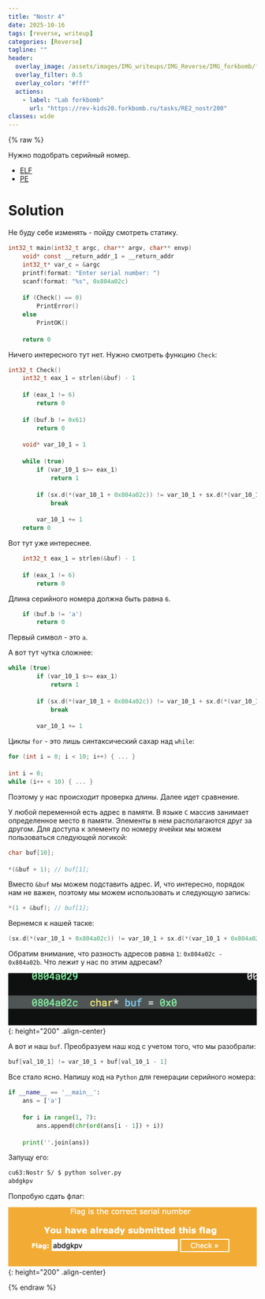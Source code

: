 ```yaml
---
title: "Nostr 4"
date: 2025-10-16
tags: [reverse, writeup]  
categories: [Reverse]
tagline: ""
header:
  overlay_image: /assets/images/IMG_writeups/IMG_Reverse/IMG_forkbomb/forkbomb_logo.jpg
  overlay_filter: 0.5 
  overlay_color: "#fff"
  actions:
    - label: "Lab forkbomb"
      url: "https://rev-kids20.forkbomb.ru/tasks/RE2_nostr200"
classes: wide
---
```


{% raw %}

Нужно подобрать серийный номер.

- [ELF](https://rev-kids20.forkbomb.ru/files/rev/re2/s5.out)
- [PE](https://rev-kids20.forkbomb.ru/files/rev/re2/s5.exe)

# Solution

Не буду себе изменять - пойду смотреть статику.

```c
int32_t main(int32_t argc, char** argv, char** envp)
    void* const __return_addr_1 = __return_addr
    int32_t* var_c = &argc
    printf(format: "Enter serial number: ")
    scanf(format: "%s", 0x804a02c)
    
    if (Check() == 0)
        PrintError()
    else
        PrintOK()
    
    return 0
```

Ничего интересного тут нет. Нужно смотреть функцию `Check`:

```c
int32_t Check()
    int32_t eax_1 = strlen(&buf) - 1
    
    if (eax_1 != 6)
        return 0
    
    if (buf.b != 0x61)
        return 0
    
    void* var_10_1 = 1
    
    while (true)
        if (var_10_1 s>= eax_1)
            return 1
        
        if (sx.d(*(var_10_1 + 0x804a02c)) != var_10_1 + sx.d(*(var_10_1 + 0x804a02b)))
            break
        
        var_10_1 += 1
    return 0
```

Вот тут уже интереснее.

```c
    int32_t eax_1 = strlen(&buf) - 1
    
    if (eax_1 != 6)
        return 0
```

Длина серийного номера должна быть равнa `6`.

```c
    if (buf.b != 'a')
        return 0
```

Первый символ - это `a`.

А вот тут чутка сложнее:

```c
while (true)
        if (var_10_1 s>= eax_1)
            return 1
        
        if (sx.d(*(var_10_1 + 0x804a02c)) != var_10_1 + sx.d(*(var_10_1 + 0x804a02b)))
            break
        
        var_10_1 += 1
```

Циклы `for` - это лишь синтаксический сахар над `while`:

```c
for (int i = 0; i < 10; i++) { ... }

int i = 0;
while (i++ < 10) { ... }
```

Поэтому у нас происходит проверка длины. Далее идет сравнение.

У любой переменной есть адрес в памяти. В языке `C` массив занимает определенное место в памяти. Элементы в нем располагаются друг за другом. Для доступа к элементу по номеру ячейки мы можем пользоваться следующей логикой:

```c
char buf[10];

*(&buf + 1); // buf[1];
```

Вместо `&buf` мы можем подставить адрес. И, что интересно, порядок нам не важен, поэтому мы можем использовать и следующую запись:

```c
*(1 + &buf); // buf[1];
```

Вернемся к нашей таске:

```c
(sx.d(*(var_10_1 + 0x804a02c)) != var_10_1 + sx.d(*(var_10_1 + 0x804a02b)))
```

Обратим внимание, что разность адресов равна `1`: `0x804a02c - 0x804a02b`. Что лежит у нас по этим адресам?

![IMG](/assets/images/IMG_writeups/IMG_Reverse/IMG_forkbomb/IMG_nostr_5/1.png){: height="200" .align-center}

А вот и наш `buf`. Преобразуем наш код с учетом того, что мы разобрали:

```c
buf[val_10_1] != var_10_1 + buf[val_10_1 - 1]
```

Все стало ясно. Напишу код на `Python` для генерации серийного номера:

```python
if __name__ == '__main__':
    ans = ['a']

    for i in range(1, 7):
        ans.append(chr(ord(ans[i - 1]) + i))

    print(''.join(ans))
```

Запущу его:

```bash
cu63:Nostr 5/ $ python solver.py                                                                           
abdgkpv
```

Попробую сдать флаг:

![IMG](/assets/images/IMG_writeups/IMG_Reverse/IMG_forkbomb/IMG_nostr_5/2.png){: height="200" .align-center}

{% endraw %}